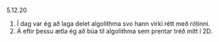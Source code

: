 5.12.20

1. Í dag var ég að laga delet algolithma svo hann virki rétt með rótinni.
2. Á eftir þessu ætla ég að búa til algolithma sem prentar tréð mitt í 2D.